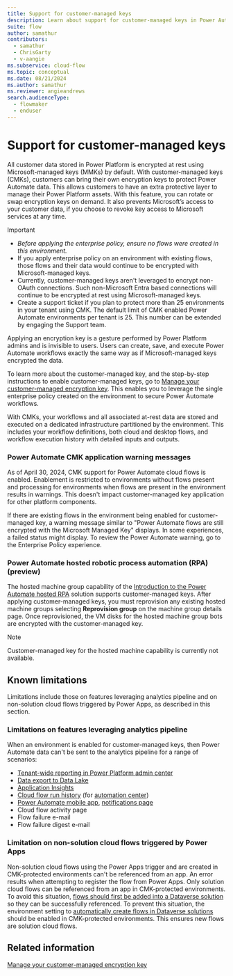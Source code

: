 ```yaml
---
title: Support for customer-managed keys
description: Learn about support for customer-managed keys in Power Automate.
suite: flow
author: samathur
contributors:
  - samathur
  - ChrisGarty
  - v-aangie
ms.subservice: cloud-flow
ms.topic: conceptual
ms.date: 08/21/2024
ms.author: samathur
ms.reviewer: angieandrews
search.audienceType: 
  - flowmaker
  - enduser
---
```


# Support for customer-managed keys

All customer data stored in Power Platform is encrypted at rest using Microsoft-managed keys (MMKs) by default. With customer-managed keys (CMKs), customers can bring their own encryption keys to protect Power Automate data. This allows customers to have an extra protective layer to manage their Power Platform assets. With this feature, you can rotate or swap encryption keys on demand. It also prevents Microsoft’s access to your customer data, if you choose to revoke key access to Microsoft services at any time.

> [!IMPORTANT]
> - *Before applying the enterprise policy, ensure no flows were created in this environment.*
> - If you apply enterprise policy on an environment with existing flows, those flows and their data would continue to be encrypted with Microsoft-managed keys.
> - Currently, customer-managed keys aren't leveraged to encrypt non-OAuth connections. Such non-Microsoft Entra based connections will continue to be encrypted at rest using Microsoft-managed keys.
> - Create a support ticket if you plan to protect more than 25 environments in your tenant using CMK. The default limit of CMK enabled Power Automate environments per tenant is 25. This number can be extended by engaging the Support team.  

Applying an encryption key is a gesture performed by Power Platform admins and is invisible to users. Users can create, save, and execute Power Automate workflows exactly the same way as if Microsoft-managed keys encrypted the data.

To learn more about the customer-managed key, and the step-by-step instructions to enable customer-managed keys, go to [Manage your customer-managed encryption key](/power-platform/admin/customer-managed-key). This enables you to leverage the single enterprise policy created on the environment to secure Power Automate workflows.

With CMKs, your workflows and all associated at-rest data are stored and executed on a dedicated infrastructure partitioned by the environment. This includes your workflow definitions, both cloud and desktop flows, and workflow execution history with detailed inputs and outputs.  

### Power Automate CMK application warning messages

As of April 30, 2024, CMK support for Power Automate cloud flows is enabled. Enablement is restricted to environments without flows present and processing for environments when flows are present in the environment results in warnings. This doesn't impact customer-managed key application for other platform components.

If there are existing flows in the environment being enabled for customer-managed key, a warning message similar to "Power Automate flows are still encrypted with the Microsoft Managed Key" displays. In some experiences, a failed status might display. To review the Power Automate warning, go to the Enterprise Policy experience.

### Power Automate hosted robotic process automation (RPA) (preview)

The hosted machine group capability of the [Introduction to the Power Automate hosted RPA](desktop-flows/hosted-rpa-overview.md) solution supports customer-managed keys. After applying customer-managed keys, you must reprovision any existing hosted machine groups selecting **Reprovision group** on the machine group details page. Once reprovisioned, the VM disks for the hosted machine group bots are encrypted with the customer-managed key.

> [!NOTE]
> Customer-managed key for the hosted machine capability is currently not available.

## Known limitations

Limitations include those on features leveraging analytics pipeline and on non-solution cloud flows triggered by Power Apps, as described in this section.

### Limitations on features leveraging analytics pipeline

When an environment is enabled for customer-managed keys, then Power Automate data can't be sent to the analytics pipeline for a range of scenarios:

- [Tenant-wide reporting in Power Platform admin center](/power-platform/admin/power-automate-analytics-reports)
- [Data export to Data Lake](/power-platform/admin/self-service-analytics-schema-definition#power-automate-folder-structure)
- [Application Insights](/power-platform/admin/app-insights-cloud-flow)
- [Cloud flow run history](/power-automate/dataverse/cloud-flow-run-metadata) (for [automation center](/power-automate/automation-center-overview))
- [Power Automate mobile app](/power-automate/mobile/overview-mobile), [notifications page](/power-automate/mobile/notifications)
- Cloud flow activity page
- Flow failure e-mail
- Flow failure digest e-mail

### Limitation on non-solution cloud flows triggered by Power Apps

Non-solution cloud flows using the Power Apps trigger and are created in CMK-protected environments can't be referenced from an app. An error results when attempting to register the flow from Power Apps. Only solution cloud flows can be referenced from an app in CMK-protected environments. To avoid this situation, [flows should first be added into a Dataverse solution](/power-automate/create-flow-solution#add-an-existing-cloud-flow-into-a-solution) so they can be successfully referenced. To prevent this situation, the environment setting to [automatically create flows in Dataverse solutions](/power-apps/maker/canvas-apps/add-app-solution-default#enable-the-feature) should be enabled in CMK-protected environments. This ensures new flows are solution cloud flows.

## Related information

[Manage your customer-managed encryption key](/power-platform/admin/customer-managed-key)
